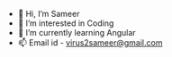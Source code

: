 - 👋 Hi, I’m Sameer
- 👀 I’m interested in Coding
- 🌱 I’m currently learning Angular
- 📫 Email id - virus2sameer@gmail.com

<!---
virus2sameer/virus2sameer is a ✨ special ✨ repository because its `README.md` (this file) appears on your GitHub profile.
You can click the Preview link to take a look at your changes.
--->
